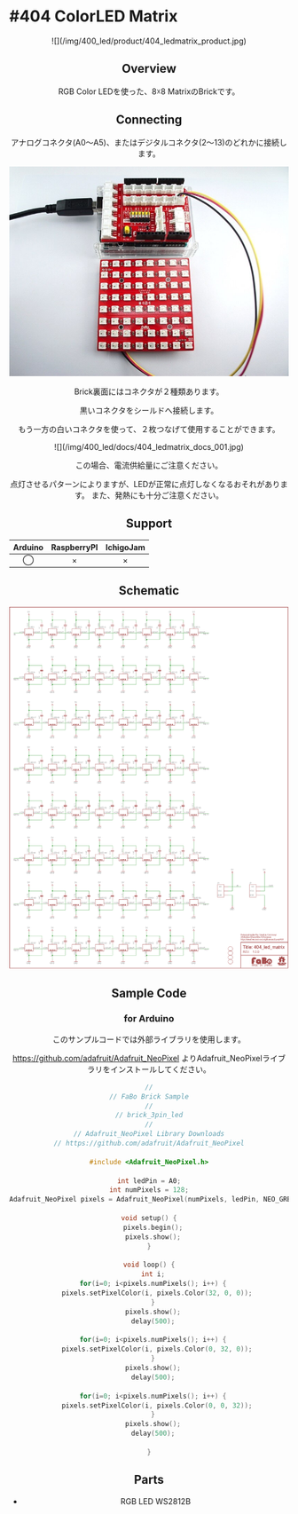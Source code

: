 # #404 ColorLED Matrix

<center>![](/img/400_led/product/404_ledmatrix_product.jpg)
<!--COLORME-->

## Overview
RGB Color LEDを使った、8☓8 MatrixのBrickです。

## Connecting
アナログコネクタ(A0〜A5)、またはデジタルコネクタ(2〜13)のどれかに接続します。

![](/img/400_led/connect/404_ledmatrix_connect.jpg)

Brick裏面にはコネクタが２種類あります。

黒いコネクタをシールドへ接続します。


もう一方の白いコネクタを使って、２枚つなげて使用することができます。
<center>![](/img/400_led/docs/404_ledmatrix_docs_001.jpg)

この場合、電流供給量にご注意ください。

点灯させるパターンによりますが、LEDが正常に点灯しなくなるおそれがあります。
また、発熱にも十分ご注意ください。

## Support
|Arduino|RaspberryPI|IchigoJam|
|:--:|:--:|:--:|
|◯|×|×|

## Schematic
![](/img/400_led/schematic/404_ledmatrix_schematic.png)

## Sample Code
### for Arduino
このサンプルコードでは外部ライブラリを使用します。

https://github.com/adafruit/Adafruit_NeoPixel よりAdafruit_NeoPixelライブラリをインストールしてください。

```c
//
// FaBo Brick Sample
//
// brick_3pin_led
//
// Adafruit_NeoPixel Library Downloads
// https://github.com/adafruit/Adafruit_NeoPixel

#include <Adafruit_NeoPixel.h>

int ledPin = A0;
int numPixels = 128;
Adafruit_NeoPixel pixels = Adafruit_NeoPixel(numPixels, ledPin, NEO_GRB + NEO_KHZ800);

void setup() {
  pixels.begin();
  pixels.show();
}

void loop() {
  int i;
  for(i=0; i<pixels.numPixels(); i++) {
    pixels.setPixelColor(i, pixels.Color(32, 0, 0));
  }
  pixels.show();
  delay(500);

  for(i=0; i<pixels.numPixels(); i++) {
    pixels.setPixelColor(i, pixels.Color(0, 32, 0));
  }
  pixels.show();
  delay(500);

  for(i=0; i<pixels.numPixels(); i++) {
    pixels.setPixelColor(i, pixels.Color(0, 0, 32));
  }
  pixels.show();
  delay(500);

}
```

## Parts
- RGB LED WS2812B

